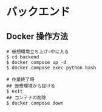 # バックエンド

## Docker 操作方法
```
# 仮想環境立ち上げ→中に入る
$ cd backend
$ docker compose up -d
$ docker compose exec python bash
```
```
# 作業終了時
## 仮想環境から抜ける
$ exit
## コンテナの削除
$ docker compose down
```